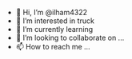 - 👋 Hi, I’m @ilham4322
- 👀 I’m interested in truck
- 🌱 I’m currently learning 
- 💞️ I’m looking to collaborate on ...
- 📫 How to reach me ...

<!---
ilham4322/ilham4322 is a ✨ special ✨ repository because its `README.md` (this file) appears on your GitHub profile.
You can click the Preview link to take a look at your changes.
--->
